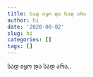 ```yaml
---
title: სად იყო და სად არა
author: hi
date: '2020-08-02'
slug: hi
categories: []
tags: []
---
```


სად იყო და სად არა..
